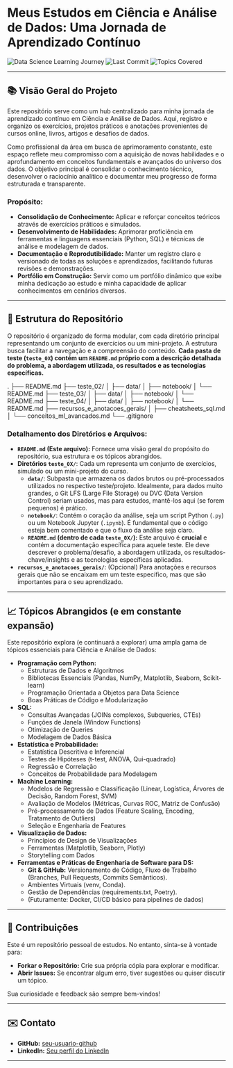 # Meus Estudos em Ciência e Análise de Dados: Uma Jornada de Aprendizado Contínuo

![Data Science Learning Journey](https://img.shields.io/badge/Status-Em%20Progresso-blue?style=for-the-badge&logo=github)
![Last Commit](https://img.shields.io/github/last-commit/leomeduna/data-analytics-playground/main?style=for-the-badge&label=Última%20Atualização)
![Topics Covered](https://img.shields.io/badge/Tópicos-Python%2C%20SQL%2C%20Estatística%2C%20ML%2C%20Visualização-informational?style=for-the-badge)

---

## 📚 Visão Geral do Projeto

Este repositório serve como um hub centralizado para minha jornada de aprendizado contínuo em Ciência e Análise de Dados. Aqui, registro e organizo os exercícios, projetos práticos e anotações provenientes de cursos online, livros, artigos e desafios de dados.

Como profissional da área em busca de aprimoramento constante, este espaço reflete meu compromisso com a aquisição de novas habilidades e o aprofundamento em conceitos fundamentais e avançados do universo dos dados. O objetivo principal é consolidar o conhecimento técnico, desenvolver o raciocínio analítico e documentar meu progresso de forma estruturada e transparente.

### Propósito:

* **Consolidação de Conhecimento:** Aplicar e reforçar conceitos teóricos através de exercícios práticos e simulados.
* **Desenvolvimento de Habilidades:** Aprimorar proficiência em ferramentas e linguagens essenciais (Python, SQL) e técnicas de análise e modelagem de dados.
* **Documentação e Reprodutibilidade:** Manter um registro claro e versionado de todas as soluções e aprendizados, facilitando futuras revisões e demonstrações.
* **Portfólio em Construção:** Servir como um portfólio dinâmico que exibe minha dedicação ao estudo e minha capacidade de aplicar conhecimentos em cenários diversos.

---

## 📂 Estrutura do Repositório

O repositório é organizado de forma modular, com cada diretório principal representando um conjunto de exercícios ou um mini-projeto. A estrutura busca facilitar a navegação e a compreensão do conteúdo. **Cada pasta de teste (`teste_0X`) contém um `README.md` próprio com a descrição detalhada do problema, a abordagem utilizada, os resultados e as tecnologias específicas.**

.
├── README.md
├── teste_02/
│   ├── data/
│   ├── notebook/
│   └── README.md
├── teste_03/
│   ├── data/
│   ├── notebook/
│   └── README.md
├── teste_04/
│   ├── data/
│   ├── notebook/
│   └── README.md
├── recursos_e_anotacoes_gerais/
│   ├── cheatsheets_sql.md
│   └── conceitos_ml_avancados.md
└── .gitignore


### Detalhamento dos Diretórios e Arquivos:

* **`README.md` (Este arquivo):** Fornece uma visão geral do propósito do repositório, sua estrutura e os tópicos abrangidos.
* **Diretórios `teste_0X/`**: Cada um representa um conjunto de exercícios, simulado ou um mini-projeto do curso.
    * **`data/`**: Subpasta que armazena os dados brutos ou pré-processados utilizados no respectivo teste/projeto. Idealmente, para dados muito grandes, o Git LFS (Large File Storage) ou DVC (Data Version Control) seriam usados, mas para estudos, mantê-los aqui (se forem pequenos) é prático.
    * **`notebook/`**: Contém o coração da análise, seja um script Python (`.py`) ou um Notebook Jupyter (`.ipynb`). É fundamental que o código esteja bem comentado e que o fluxo da análise seja claro.
    * **`README.md` (dentro de cada `teste_0X/`):** Este arquivo é **crucial** e contém a documentação específica para aquele teste. Ele deve descrever o problema/desafio, a abordagem utilizada, os resultados-chave/insights e as tecnologias específicas aplicadas.
* **`recursos_e_anotacoes_gerais/`**: (Opcional) Para anotações e recursos gerais que não se encaixam em um teste específico, mas que são importantes para o seu aprendizado.

---

## 📈 Tópicos Abrangidos (e em constante expansão)

Este repositório explora (e continuará a explorar) uma ampla gama de tópicos essenciais para Ciência e Análise de Dados:

* **Programação com Python:**
    * Estruturas de Dados e Algoritmos
    * Bibliotecas Essenciais (Pandas, NumPy, Matplotlib, Seaborn, Scikit-learn)
    * Programação Orientada a Objetos para Data Science
    * Boas Práticas de Código e Modularização
* **SQL:**
    * Consultas Avançadas (JOINs complexos, Subqueries, CTEs)
    * Funções de Janela (Window Functions)
    * Otimização de Queries
    * Modelagem de Dados Básica
* **Estatística e Probabilidade:**
    * Estatística Descritiva e Inferencial
    * Testes de Hipóteses (t-test, ANOVA, Qui-quadrado)
    * Regressão e Correlação
    * Conceitos de Probabilidade para Modelagem
* **Machine Learning:**
    * Modelos de Regressão e Classificação (Linear, Logística, Árvores de Decisão, Random Forest, SVM)
    * Avaliação de Modelos (Métricas, Curvas ROC, Matriz de Confusão)
    * Pré-processamento de Dados (Feature Scaling, Encoding, Tratamento de Outliers)
    * Seleção e Engenharia de Features
* **Visualização de Dados:**
    * Princípios de Design de Visualizações
    * Ferramentas (Matplotlib, Seaborn, Plotly)
    * Storytelling com Dados
* **Ferramentas e Práticas de Engenharia de Software para DS:**
    * **Git & GitHub:** Versionamento de Código, Fluxo de Trabalho (Branches, Pull Requests, Commits Semânticos).
    * Ambientes Virtuais (venv, Conda).
    * Gestão de Dependências (requirements.txt, Poetry).
    * (Futuramente: Docker, CI/CD básico para pipelines de dados)

---

## 🤝 Contribuições

Este é um repositório pessoal de estudos. No entanto, sinta-se à vontade para:

* **Forkar o Repositório:** Crie sua própria cópia para explorar e modificar.
* **Abrir Issues:** Se encontrar algum erro, tiver sugestões ou quiser discutir um tópico.

Sua curiosidade e feedback são sempre bem-vindos!

---

## ✉️ Contato

* **GitHub:** [seu-usuario-github](https://github.com/leomeduna)
* **LinkedIn:** [Seu perfil do LinkedIn](https://www.linkedin.com/in/leonardo-meduna)

---
